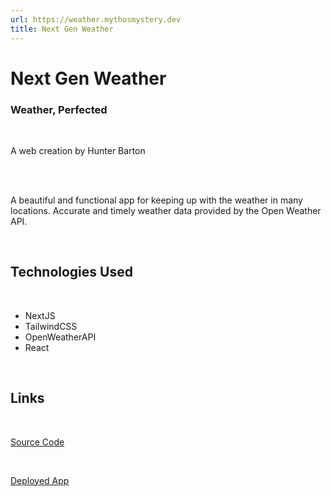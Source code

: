 ```yaml
---
url: https://weather.mythosmystery.dev
title: Next Gen Weather
---
```


# Next Gen Weather

### Weather, Perfected

<br />

A web creation by Hunter Barton

<br /><br />

A beautiful and functional app for keeping up with the weather in many locations. Accurate and timely weather data provided by the Open Weather API.

<br />

## Technologies Used

<br />

- NextJS
- TailwindCSS
- OpenWeatherAPI
- React

<br />

## Links

<br />

[Source Code](https://github.com/mythosmystery/next-gen-weather)

<br />

[Deployed App](https://weather.mythosmystery.dev)
